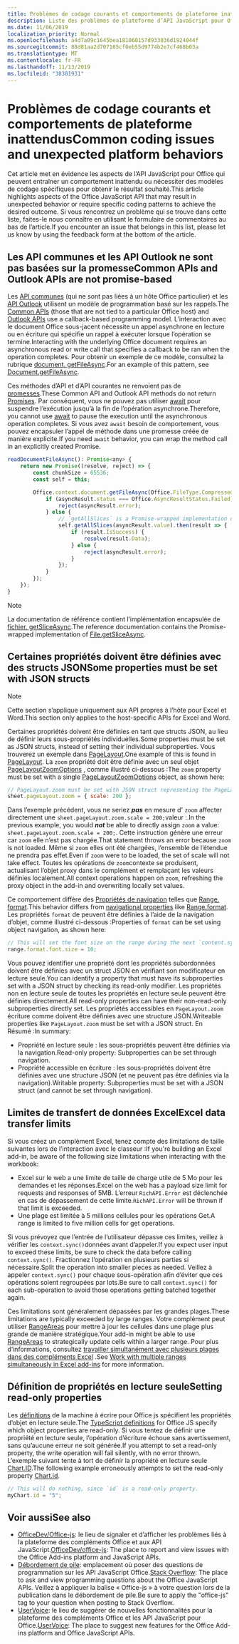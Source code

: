```yaml
---
title: Problèmes de codage courants et comportements de plateforme inattendus
description: Liste des problèmes de plateforme d’API JavaScript pour Office fréquemment rencontrés par les développeurs.
ms.date: 11/06/2019
localization_priority: Normal
ms.openlocfilehash: a4d7a09c1645bea181060157d933036d1924044f
ms.sourcegitcommit: 88d81aa2d707105cf0eb55d9774b2e7cf468b03a
ms.translationtype: MT
ms.contentlocale: fr-FR
ms.lasthandoff: 11/13/2019
ms.locfileid: "38301931"
---
```

# <a name="common-coding-issues-and-unexpected-platform-behaviors"></a><span data-ttu-id="01c28-103">Problèmes de codage courants et comportements de plateforme inattendus</span><span class="sxs-lookup"><span data-stu-id="01c28-103">Common coding issues and unexpected platform behaviors</span></span>

<span data-ttu-id="01c28-104">Cet article met en évidence les aspects de l’API JavaScript pour Office qui peuvent entraîner un comportement inattendu ou nécessiter des modèles de codage spécifiques pour obtenir le résultat souhaité.</span><span class="sxs-lookup"><span data-stu-id="01c28-104">This article highlights aspects of the Office JavaScript API that may result in unexpected behavior or require specific coding patterns to achieve the desired outcome.</span></span> <span data-ttu-id="01c28-105">Si vous rencontrez un problème qui se trouve dans cette liste, faites-le nous connaître en utilisant le formulaire de commentaires au bas de l’article.</span><span class="sxs-lookup"><span data-stu-id="01c28-105">If you encounter an issue that belongs in this list, please let us know by using the feedback form at the bottom of the article.</span></span>

## <a name="common-apis-and-outlook-apis-are-not-promise-based"></a><span data-ttu-id="01c28-106">Les API communes et les API Outlook ne sont pas basées sur la promesse</span><span class="sxs-lookup"><span data-stu-id="01c28-106">Common APIs and Outlook APIs are not promise-based</span></span>

<span data-ttu-id="01c28-107">Les [API communes](/javascript/api/office) (qui ne sont pas liées à un hôte Office particulier) et les [API Outlook](/javascript/api/outlook) utilisent un modèle de programmation basé sur les rappels.</span><span class="sxs-lookup"><span data-stu-id="01c28-107">The [Common APIs](/javascript/api/office) (those that are not tied to a particular Office host) and [Outlook APIs](/javascript/api/outlook) use a callback-based programming model.</span></span> <span data-ttu-id="01c28-108">L’interaction avec le document Office sous-jacent nécessite un appel asynchrone en lecture ou en écriture qui spécifie un rappel à exécuter lorsque l’opération se termine.</span><span class="sxs-lookup"><span data-stu-id="01c28-108">Interacting with the underlying Office document requires an asynchronous read or write call that specifies a callback to be ran when the operation completes.</span></span> <span data-ttu-id="01c28-109">Pour obtenir un exemple de ce modèle, consultez la rubrique [document. getFileAsync](/javascript/api/office/office.document#getfileasync-filetype--options--callback-).</span><span class="sxs-lookup"><span data-stu-id="01c28-109">For an example of this pattern, see [Document.getFileAsync](/javascript/api/office/office.document#getfileasync-filetype--options--callback-).</span></span>

<span data-ttu-id="01c28-110">Ces méthodes d’API et d’API courantes ne renvoient pas de [promesses](https://developer.mozilla.org/docs/Web/JavaScript/Reference/Global_Objects/Promise).</span><span class="sxs-lookup"><span data-stu-id="01c28-110">These Common API and Outlook API methods do not return [Promises](https://developer.mozilla.org/docs/Web/JavaScript/Reference/Global_Objects/Promise).</span></span> <span data-ttu-id="01c28-111">Par conséquent, vous ne pouvez pas utiliser [await](https://developer.mozilla.org/docs/Web/JavaScript/Reference/Operators/await) pour suspendre l’exécution jusqu’à la fin de l’opération asynchrone.</span><span class="sxs-lookup"><span data-stu-id="01c28-111">Therefore, you cannot use [await](https://developer.mozilla.org/docs/Web/JavaScript/Reference/Operators/await) to pause the execution until the asynchronous operation completes.</span></span> <span data-ttu-id="01c28-112">Si vous avez `await` besoin de comportement, vous pouvez encapsuler l’appel de méthode dans une promesse créée de manière explicite.</span><span class="sxs-lookup"><span data-stu-id="01c28-112">If you need `await` behavior, you can wrap the method call in an explicitly created Promise.</span></span>

```js
readDocumentFileAsync(): Promise<any> {
    return new Promise((resolve, reject) => {
        const chunkSize = 65536;
        const self = this;

        Office.context.document.getFileAsync(Office.FileType.Compressed, { sliceSize: chunkSize }, (asyncResult) => {
            if (asyncResult.status === Office.AsyncResultStatus.Failed) {
                reject(asyncResult.error);
            } else {
                // `getAllSlices` is a Promise-wrapped implementation of File.getSliceAsync.
                self.getAllSlices(asyncResult.value).then(result => {
                    if (result.IsSuccess) {
                        resolve(result.Data);
                    } else {
                        reject(asyncResult.error);
                    }
                });
            }
        });
    });
}
```

> [!NOTE]
> <span data-ttu-id="01c28-113">La documentation de référence contient l’implémentation encapsulée de [fichier. getSliceAsync](/javascript/api/office/office.file#getsliceasync-sliceindex--callback-).</span><span class="sxs-lookup"><span data-stu-id="01c28-113">The reference documentation contains the Promise-wrapped implementation of [File.getSliceAsync](/javascript/api/office/office.file#getsliceasync-sliceindex--callback-).</span></span>

## <a name="some-properties-must-be-set-with-json-structs"></a><span data-ttu-id="01c28-114">Certaines propriétés doivent être définies avec des structs JSON</span><span class="sxs-lookup"><span data-stu-id="01c28-114">Some properties must be set with JSON structs</span></span>

> [!NOTE]
> <span data-ttu-id="01c28-115">Cette section s’applique uniquement aux API propres à l’hôte pour Excel et Word.</span><span class="sxs-lookup"><span data-stu-id="01c28-115">This section only applies to the host-specific APIs for Excel and Word.</span></span>

<span data-ttu-id="01c28-116">Certaines propriétés doivent être définies en tant que structs JSON, au lieu de définir leurs sous-propriétés individuelles.</span><span class="sxs-lookup"><span data-stu-id="01c28-116">Some properties must be set as JSON structs, instead of setting their individual subproperties.</span></span> <span data-ttu-id="01c28-117">Vous trouverez un exemple dans [PageLayout](/javascript/api/excel/excel.pagelayout).</span><span class="sxs-lookup"><span data-stu-id="01c28-117">One example of this is found in [PageLayout](/javascript/api/excel/excel.pagelayout).</span></span> <span data-ttu-id="01c28-118">La `zoom` propriété doit être définie avec un seul objet [PageLayoutZoomOptions](/javascript/api/excel/excel.pagelayoutzoomoptions) , comme illustré ci-dessous :</span><span class="sxs-lookup"><span data-stu-id="01c28-118">The `zoom` property must be set with a single [PageLayoutZoomOptions](/javascript/api/excel/excel.pagelayoutzoomoptions) object, as shown here:</span></span>

```js
// PageLayout.zoom must be set with JSON struct representing the PageLayoutZoomOptions object.
sheet.pageLayout.zoom = { scale: 200 };
```

<span data-ttu-id="01c28-119">Dans l’exemple précédent, vous ne seriez ***pas*** en mesure d' `zoom` affecter directement une `sheet.pageLayout.zoom.scale = 200;`valeur :.</span><span class="sxs-lookup"><span data-stu-id="01c28-119">In the previous example, you would ***not*** be able to directly assign `zoom` a value: `sheet.pageLayout.zoom.scale = 200;`.</span></span> <span data-ttu-id="01c28-120">Cette instruction génère une erreur car `zoom` elle n’est pas chargée.</span><span class="sxs-lookup"><span data-stu-id="01c28-120">That statement throws an error because `zoom` is not loaded.</span></span> <span data-ttu-id="01c28-121">Même si `zoom` elles ont été chargées, l’ensemble de l’étendue ne prendra pas effet.</span><span class="sxs-lookup"><span data-stu-id="01c28-121">Even if `zoom` were to be loaded, the set of scale will not take effect.</span></span> <span data-ttu-id="01c28-122">Toutes les opérations de `zoom`contexte se produisent, actualisant l’objet proxy dans le complément et remplaçant les valeurs définies localement.</span><span class="sxs-lookup"><span data-stu-id="01c28-122">All context operations happen on `zoom`, refreshing the proxy object in the add-in and overwriting locally set values.</span></span>

<span data-ttu-id="01c28-123">Ce comportement diffère des [Propriétés de navigation](../excel/excel-add-ins-advanced-concepts.md#scalar-and-navigation-properties) telles que [Range. format](/javascript/api/excel/excel.range#format).</span><span class="sxs-lookup"><span data-stu-id="01c28-123">This behavior differs from [navigational properties](../excel/excel-add-ins-advanced-concepts.md#scalar-and-navigation-properties) like [Range.format](/javascript/api/excel/excel.range#format).</span></span> <span data-ttu-id="01c28-124">Les propriétés `format` de peuvent être définies à l’aide de la navigation d’objet, comme illustré ci-dessous :</span><span class="sxs-lookup"><span data-stu-id="01c28-124">Properties of `format` can be set using object navigation, as shown here:</span></span>

```js
// This will set the font size on the range during the next `content.sync()`.
range.format.font.size = 10;
```

<span data-ttu-id="01c28-125">Vous pouvez identifier une propriété dont les propriétés subordonnées doivent être définies avec un struct JSON en vérifiant son modificateur en lecture seule.</span><span class="sxs-lookup"><span data-stu-id="01c28-125">You can identify a property that must have its subproperties set with a JSON struct by checking its read-only modifier.</span></span> <span data-ttu-id="01c28-126">Les propriétés non en lecture seule de toutes les propriétés en lecture seule peuvent être définies directement.</span><span class="sxs-lookup"><span data-stu-id="01c28-126">All read-only properties can have their non-read-only subproperties directly set.</span></span> <span data-ttu-id="01c28-127">Les propriétés accessibles en `PageLayout.zoom` écriture comme doivent être définies avec une structure JSON.</span><span class="sxs-lookup"><span data-stu-id="01c28-127">Writeable properties like `PageLayout.zoom` must be set with a JSON struct.</span></span> <span data-ttu-id="01c28-128">En Résumé :</span><span class="sxs-lookup"><span data-stu-id="01c28-128">In summary:</span></span>

- <span data-ttu-id="01c28-129">Propriété en lecture seule : les sous-propriétés peuvent être définies via la navigation.</span><span class="sxs-lookup"><span data-stu-id="01c28-129">Read-only property: Subproperties can be set through navigation.</span></span>
- <span data-ttu-id="01c28-130">Propriété accessible en écriture : les sous-propriétés doivent être définies avec une structure JSON (et ne peuvent pas être définies via la navigation).</span><span class="sxs-lookup"><span data-stu-id="01c28-130">Writable property: Subproperties must be set with a JSON struct (and cannot be set through navigation).</span></span>

## <a name="excel-data-transfer-limits"></a><span data-ttu-id="01c28-131">Limites de transfert de données Excel</span><span class="sxs-lookup"><span data-stu-id="01c28-131">Excel data transfer limits</span></span>

<span data-ttu-id="01c28-132">Si vous créez un complément Excel, tenez compte des limitations de taille suivantes lors de l’interaction avec le classeur :</span><span class="sxs-lookup"><span data-stu-id="01c28-132">If you're building an Excel add-in, be aware of the following size limitations when interacting with the workbook:</span></span>

- <span data-ttu-id="01c28-133">Excel sur le web a une limite de taille de charge utile de 5 Mo pour les demandes et les réponses.</span><span class="sxs-lookup"><span data-stu-id="01c28-133">Excel on the web has a payload size limit for requests and responses of 5MB.</span></span> <span data-ttu-id="01c28-134">L’erreur `RichAPI.Error` est déclenchée en cas de dépassement de cette limite.</span><span class="sxs-lookup"><span data-stu-id="01c28-134">`RichAPI.Error` will be thrown if that limit is exceeded.</span></span>
- <span data-ttu-id="01c28-135">Une plage est limitée à 5 millions cellules pour les opérations Get.</span><span class="sxs-lookup"><span data-stu-id="01c28-135">A range is limited to five million cells for get operations.</span></span>

<span data-ttu-id="01c28-136">Si vous prévoyez que l’entrée de l’utilisateur dépasse ces limites, veillez à vérifier les `context.sync()`données avant d’appeler.</span><span class="sxs-lookup"><span data-stu-id="01c28-136">If you expect user input to exceed these limits, be sure to check the data before calling `context.sync()`.</span></span> <span data-ttu-id="01c28-137">Fractionnez l’opération en plusieurs parties si nécessaire.</span><span class="sxs-lookup"><span data-stu-id="01c28-137">Split the operation into smaller pieces as needed.</span></span> <span data-ttu-id="01c28-138">Veillez à appeler `context.sync()` pour chaque sous-opération afin d’éviter que ces opérations soient regroupées par lots.</span><span class="sxs-lookup"><span data-stu-id="01c28-138">Be sure to call `context.sync()` for each sub-operation to avoid those operations getting batched together again.</span></span>

<span data-ttu-id="01c28-139">Ces limitations sont généralement dépassées par les grandes plages.</span><span class="sxs-lookup"><span data-stu-id="01c28-139">These limitations are typically exceeded by large ranges.</span></span> <span data-ttu-id="01c28-140">Votre complément peut utiliser [RangeAreas](/javascript/api/excel/excel.rangeareas) pour mettre à jour les cellules dans une plage plus grande de manière stratégique.</span><span class="sxs-lookup"><span data-stu-id="01c28-140">Your add-in might be able to use [RangeAreas](/javascript/api/excel/excel.rangeareas) to strategically update cells within a larger range.</span></span> <span data-ttu-id="01c28-141">Pour plus d’informations, consultez [travailler simultanément avec plusieurs plages dans des compléments Excel](../excel/excel-add-ins-multiple-ranges.md) .</span><span class="sxs-lookup"><span data-stu-id="01c28-141">See [Work with multiple ranges simultaneously in Excel add-ins](../excel/excel-add-ins-multiple-ranges.md) for more information.</span></span>

## <a name="setting-read-only-properties"></a><span data-ttu-id="01c28-142">Définition de propriétés en lecture seule</span><span class="sxs-lookup"><span data-stu-id="01c28-142">Setting read-only properties</span></span>

<span data-ttu-id="01c28-143">Les [définitions](/referencing-the-javascript-api-for-office-library-from-its-cdn.md) de la machine à écrire pour Office js spécifient les propriétés d’objet en lecture seule.</span><span class="sxs-lookup"><span data-stu-id="01c28-143">The [TypeScript definitions](/referencing-the-javascript-api-for-office-library-from-its-cdn.md) for Office JS specify which object properties are read-only.</span></span> <span data-ttu-id="01c28-144">Si vous tentez de définir une propriété en lecture seule, l’opération d’écriture échoue sans avertissement, sans qu’aucune erreur ne soit générée.</span><span class="sxs-lookup"><span data-stu-id="01c28-144">If you attempt to set a read-only property, the write operation will fail silently, with no error thrown.</span></span> <span data-ttu-id="01c28-145">L’exemple suivant tente à tort de définir la propriété en lecture seule [Chart.ID](/javascript/api/excel/excel.chart#id).</span><span class="sxs-lookup"><span data-stu-id="01c28-145">The following example erroneously attempts to set the read-only property [Chart.id](/javascript/api/excel/excel.chart#id).</span></span>

```js
// This will do nothing, since `id` is a read-only property.
myChart.id = "5";
```

## <a name="see-also"></a><span data-ttu-id="01c28-146">Voir aussi</span><span class="sxs-lookup"><span data-stu-id="01c28-146">See also</span></span>

- <span data-ttu-id="01c28-147">[OfficeDev/Office-js](https://github.com/OfficeDev/office-js/issues): le lieu de signaler et d’afficher les problèmes liés à la plateforme des compléments Office et aux API JavaScript.</span><span class="sxs-lookup"><span data-stu-id="01c28-147">[OfficeDev/office-js](https://github.com/OfficeDev/office-js/issues): The place to report and view issues with the Office Add-ins platform and JavaScript APIs.</span></span>
- <span data-ttu-id="01c28-148">[Débordement de pile](https://stackoverflow.com/questions/tagged/office-js): emplacement où poser des questions de programmation sur les API JavaScript Office.</span><span class="sxs-lookup"><span data-stu-id="01c28-148">[Stack Overflow](https://stackoverflow.com/questions/tagged/office-js): The place to ask and view programming questions about the Office JavaScript APIs.</span></span> <span data-ttu-id="01c28-149">Veillez à appliquer la balise « Office-js » à votre question lors de la publication dans le débordement de pile.</span><span class="sxs-lookup"><span data-stu-id="01c28-149">Be sure to apply the "office-js" tag to your question when posting to Stack Overflow.</span></span>
- <span data-ttu-id="01c28-150">[UserVoice](https://officespdev.uservoice.com/): le lieu de suggérer de nouvelles fonctionnalités pour la plateforme des compléments Office et les API JavaScript pour Office.</span><span class="sxs-lookup"><span data-stu-id="01c28-150">[UserVoice](https://officespdev.uservoice.com/): The place to suggest new features for the Office Add-ins platform and Office JavaScript APIs.</span></span>
